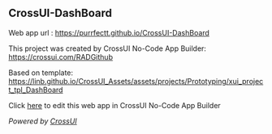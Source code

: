 ## CrossUI-DashBoard
Web app url : https://purrfectt.github.io/CrossUI-DashBoard

This project was created by CrossUI No-Code App Builder: https://crossui.com/RADGithub

Based on template: https://linb.github.io/CrossUI_Assets/assets/projects/Prototyping/xui_project_tpl_DashBoard

Click [here](https://crossui.com/RADGithub/#!from=github&owner=purrfectt&repo=CrossUI-DashBoard) to edit this web app in CrossUI No-Code App Builder

<i>Powered by [CrossUI](https://crossui.com)</i>
